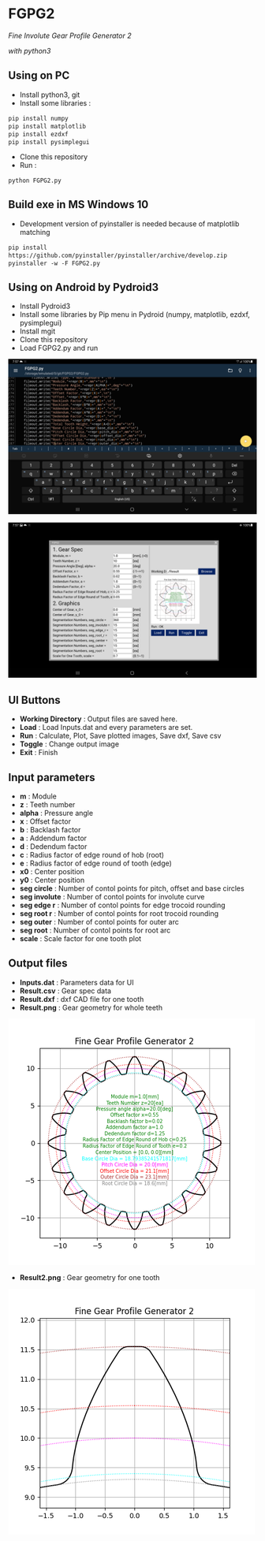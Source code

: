 # FGPG2

_Fine Involute Gear Profile Generator 2_

_with python3_


## Using on PC

* Install python3, git
* Install some libraries :

```
pip install numpy
pip install matplotlib
pip install ezdxf
pip install pysimplegui
```
* Clone this repository
* Run :

```
python FGPG2.py
```

## Build exe in MS Windows 10

* Development version of pyinstaller is needed because of matplotlib matching

```
pip install https://github.com/pyinstaller/pyinstaller/archive/develop.zip
pyinstaller -w -F FGPG2.py
```

## Using on Android by Pydroid3

* Install Pydroid3
* Install some libraries by Pip menu in Pydroid (numpy, matplotlib, ezdxf, pysimplegui)
* Install mgit
* Clone this repository
* Load FGPG2.py and run

![](./img/Screenshot_Pydroid3.jpg)

![](./img/Screenshot_Android.jpg)


## UI Buttons

* __Working Directory__ : Output files are saved here.
* __Load__ : Load Inputs.dat and every parameters are set.
* __Run__ : Calculate, Plot, Save plotted images, Save dxf, Save csv
* __Toggle__ : Change output image
* __Exit__ : Finish

## Input parameters

* __m__ : Module
* __z__ : Teeth number
* __alpha__ : Pressure angle
* __x__ : Offset factor
* __b__ : Backlash factor
* __a__ : Addendum factor
* __d__ : Dedendum factor
* __c__ : Radius factor of edge round of hob (root)
* __e__ : Radius factor of edge round of tooth (edge)
* __x0__ : Center position
* __y0__ : Center position
* __seg circle__ : Number of contol points for pitch, offset and base circles
* __seg involute__ : Number of contol points for involute curve
* __seg edge r__ : Number of contol points for edge trocoid rounding
* __seg root r__ : Number of contol points for root trocoid rounding
* __seg outer__ : Number of contol points for outer arc
* __seg root__ : Number of contol points for root arc
* __scale__ : Scale factor for one tooth plot

## Output files

* __Inputs.dat__ : Parameters data for UI
* __Result.csv__ : Gear spec data
* __Result.dxf__ : dxf CAD file for one tooth
* __Result.png__ : Gear geometry for whole teeth

![](./Result/Result.png)

* __Result2.png__ : Gear geometry for one tooth

![](./Result/Result2.png)






